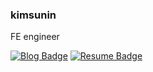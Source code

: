 ### kimsunin

FE engineer

[![Blog Badge](https://img.shields.io/badge/Blog-1d1f21?logo=Next.js&logoColor=white)](https://megadev.me)
[![Resume Badge](https://img.shields.io/badge/Notion-1d1f21?logo=notion&logoColor=white)](https://www.notion.so/suninkim/kimsunin-947b333fef434eef9c0d5c935dfc30d0)
